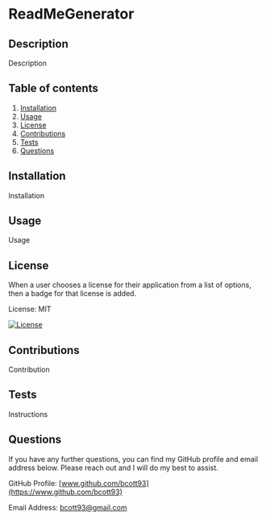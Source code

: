 
# ReadMeGenerator

## Description
  
Description
  
## Table of contents
  
1. [Installation](#installation)
2. [Usage](#usage)
3. [License](#license)
4. [Contributions](#contributions)
5. [Tests](#tests)
6. [Questions](#questions)
  
## Installation <a id="installation"></a>
  
Installation
  
## Usage <a id="usage"></a>

Usage
  
## License <a id="license"></a>

When a user chooses a license for their application from a list of options, then a badge for that license is added. 

License: MIT 
 
   

[![License](https://img.shields.io/badge/License-MIT-yellow.svg)](https://opensource.org/licenses/MIT)

## Contributions <a id="contributions"></a>
Contribution
  
## Tests <a id="tests"></a>
Instructions
## Questions <a id="questions"></a>
If you have any further questions, you can find my GitHub profile and email address below. Please reach out and I will do my best to assist.

 GitHub Profile: 
[www.github.com/bcott93](https://www.github.com/bcott93) 

Email Address: bcott93@gmail.com
  

